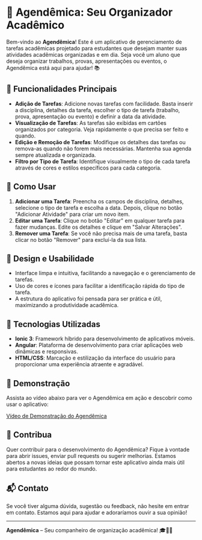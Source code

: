 # 📅 Agendêmica: Seu Organizador Acadêmico

Bem-vindo ao **Agendêmica**! Este é um aplicativo de gerenciamento de tarefas acadêmicas projetado para estudantes que desejam manter suas atividades acadêmicas organizadas e em dia. Seja você um aluno que deseja organizar trabalhos, provas, apresentações ou eventos, o Agendêmica está aqui para ajudar! 📚

## 🌟 Funcionalidades Principais

- **Adição de Tarefas**: Adicione novas tarefas com facilidade. Basta inserir a disciplina, detalhes da tarefa, escolher o tipo de tarefa (trabalho, prova, apresentação ou evento) e definir a data da atividade.
- **Visualização de Tarefas**: As tarefas são exibidas em cartões organizados por categoria. Veja rapidamente o que precisa ser feito e quando.
- **Edição e Remoção de Tarefas**: Modifique os detalhes das tarefas ou remova-as quando não forem mais necessárias. Mantenha sua agenda sempre atualizada e organizada.
- **Filtro por Tipo de Tarefa**: Identifique visualmente o tipo de cada tarefa através de cores e estilos específicos para cada categoria.

## 📖 Como Usar

1. **Adicionar uma Tarefa**: Preencha os campos de disciplina, detalhes, selecione o tipo de tarefa e escolha a data. Depois, clique no botão "Adicionar Atividade" para criar um novo item.
2. **Editar uma Tarefa**: Clique no botão "Editar" em qualquer tarefa para fazer mudanças. Edite os detalhes e clique em "Salvar Alterações".
3. **Remover uma Tarefa**: Se você não precisa mais de uma tarefa, basta clicar no botão "Remover" para excluí-la da sua lista.

## 🎨 Design e Usabilidade

- Interface limpa e intuitiva, facilitando a navegação e o gerenciamento de tarefas.
- Uso de cores e ícones para facilitar a identificação rápida do tipo de tarefa.
- A estrutura do aplicativo foi pensada para ser prática e útil, maximizando a produtividade acadêmica.

## 🚀 Tecnologias Utilizadas

- **Ionic 3**: Framework híbrido para desenvolvimento de aplicativos móveis.
- **Angular**: Plataforma de desenvolvimento para criar aplicações web dinâmicas e responsivas.
- **HTML/CSS**: Marcação e estilização da interface do usuário para proporcionar uma experiência atraente e agradável.

## 🎥 Demonstração

Assista ao vídeo abaixo para ver o Agendêmica em ação e descobrir como usar o aplicativo:

[Vídeo de Demonstração do Agendêmica](https://youtu.be/gRPDJ2UcVmQ)

## 📅 Contribua

Quer contribuir para o desenvolvimento do Agendêmica? Fique à vontade para abrir issues, enviar pull requests ou sugerir melhorias. Estamos abertos a novas ideias que possam tornar este aplicativo ainda mais útil para estudantes ao redor do mundo.

## 📬 Contato

Se você tiver alguma dúvida, sugestão ou feedback, não hesite em entrar em contato. Estamos aqui para ajudar e adoraríamos ouvir a sua opinião!

---

**Agendêmica** – Seu companheiro de organização acadêmica! 🎓📅📝
